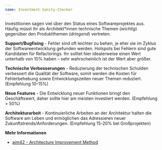 ```yaml
---
name: Investment-Sanity-Checker
---
```

Investitionen sagen viel über den Status eines Softwareprojektes aus.
Häufig müsst ihr als Architekt\*innen technische Themen (*wichtig*) gegenüber
den Produktthemen (*dringend*) vertreten.

**Support/Bugfixing** - Fehler sind oft leichter zu behen, je eher sie im Zyklus der Softwareentwicklung gefunden werden.
Hotspots bei Fehlern sind gute Kandidaten für Refactorings.
Ihr solltet hier idealerweise einen Wert unterhalb von 10% haben – sehr wahrscheinlich
ist der Wert aber größer.

**Technische Verbesserungen** - Reduzierung der technischen Schulden verbessert die Qualität der Software,
somit werden die Kosten für Fehlerbehebung sowie Entwicklungszeiten neuer Themen reduziert. (Empfehlung 10-15%)

**Neue Features** - Die Entwicklung neuer Funktionen bringt den Geschäftswert,
daher sollte hier am meisten investiert werden. (Empfehlung > 50%)

**Architekturarbeit** - Kontinuierliche Arbeiten an der Architektur halten die Software am Leben
und ermöglichen das Adressieren neuer Zukunftstrends/Anforderungen. (Empfehlung 15-20% bei Großprojekten)   

**Mehr Informationen**
* [aim42 - Architecture Improvement Method](https://www.aim42.org/)
